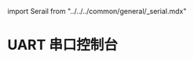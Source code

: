 import Serail from "../../../common/general/\_serial.mdx"

# UART 串口控制台

<Serail platform="rk" model="rock5itx" />
